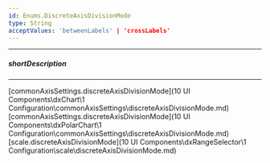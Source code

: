 ```yaml
---
id: Enums.DiscreteAxisDivisionMode
type: String
acceptValues: 'betweenLabels' | 'crossLabels'
---
```

---
##### shortDescription
<!-- Description goes here -->

---
<!-- Description goes here -->
[commonAxisSettings.discreteAxisDivisionMode](10 UI Components\dxChart\1 Configuration\commonAxisSettings\discreteAxisDivisionMode.md)
[commonAxisSettings.discreteAxisDivisionMode](10 UI Components\dxPolarChart\1 Configuration\commonAxisSettings\discreteAxisDivisionMode.md)
[scale.discreteAxisDivisionMode](10 UI Components\dxRangeSelector\1 Configuration\scale\discreteAxisDivisionMode.md)